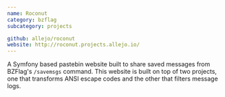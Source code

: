 ```yaml
---
name: Roconut
category: bzflag
subcategory: projects

github: allejo/roconut
website: http://roconut.projects.allejo.io/
---
```


A Symfony based pastebin website built to share saved messages from BZFlag's `/savemsgs` command. This website is built on top of two projects, one that transforms ANSI escape codes and the other that filters message logs.
